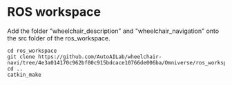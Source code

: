 # ROS workspace 
Add the folder "wheelchair_description" and "wheelchair_navigation" onto the src folder of the ros_workspace. 

```
cd ros_workspace
git clone https://github.com/AutoAILab/wheelchair-navi/tree/4e3a014170c962bf00c915bdcace10766de006ba/Omniverse/ros_workspace
cd ..
catkin_make
```
